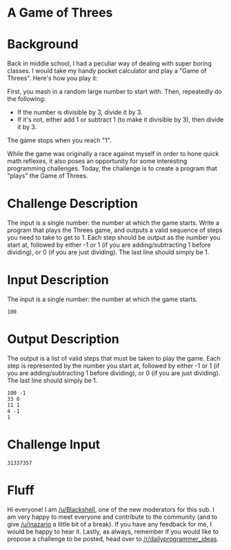 # A Game of Threes
<div class="md"><h1>Background</h1>
<p>Back in middle school, I had a peculiar way of dealing with super boring classes. I would take my handy pocket calculator and play a "Game of Threes". Here's how you play it:</p>
<p>First, you mash in a random large number to start with. Then, repeatedly do the following:</p>
<ul>
<li>If the number is divisible by 3, divide it by 3.</li>
<li>If it's not, either add 1 or subtract 1 (to make it divisible by 3), then divide it by 3.</li>
</ul>
<p>The game stops when you reach "1". </p>
<p>While the game was originally a race against myself in order to hone quick math reflexes, it also poses an opportunity for some interesting programming challenges. Today, the challenge is to create a program that "plays" the Game of Threes.</p>
<h1>Challenge Description</h1>
<p>The input is a single number: the number at which the game starts. Write a program that plays the Threes game, and outputs a valid sequence of steps you need to take to get to 1. Each step should be output as the number you start at, followed by either -1 or 1 (if you are adding/subtracting 1 before dividing), or 0 (if you are just dividing). The last line should simply be 1.</p>
<h1>Input Description</h1>
<p>The input is a single number: the number at which the game starts.</p>
<pre><code>100
</code></pre>
<h1>Output Description</h1>
<p>The output is a list of valid steps that must be taken to play the game. Each step is represented by the number you start at, followed by either -1 or 1 (if you are adding/subtracting 1 before dividing), or 0 (if you are just dividing). The last line should simply be 1.</p>
<pre><code>100 -1
33 0
11 1
4 -1
1
</code></pre>
<h1>Challenge Input</h1>
<pre><code>31337357
</code></pre>
<h1>Fluff</h1>
<p>Hi everyone! I am <a href="/u/Blackshell">/u/Blackshell</a>, one of the new moderators for this sub. I am very happy to meet everyone and contribute to the community (and to give <a href="/u/jnazario">/u/jnazario</a> a little bit of a break). If you have any feedback for me, I would be happy to hear it. Lastly, as always, remember if you would like to propose a challenge to be posted, head over to <a href="/r/dailyprogrammer_ideas">/r/dailyprogrammer_ideas</a>. </p>
</div>
